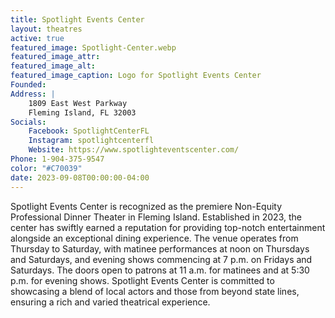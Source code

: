 ```yaml
---
title: Spotlight Events Center
layout: theatres
active: true
featured_image: Spotlight-Center.webp
featured_image_attr:
featured_image_alt:
featured_image_caption: Logo for Spotlight Events Center
Founded: 
Address: |
    1809 East West Parkway
    Fleming Island, FL 32003
Socials: 
    Facebook: SpotlightCenterFL
    Instagram: spotlightcenterfl
    Website: https://www.spotlighteventscenter.com/
Phone: 1-904-375-9547
color: "#C70039"
date: 2023-09-08T00:00:00-04:00
---
```

Spotlight Events Center is recognized as the premiere Non-Equity Professional Dinner Theater in Fleming Island. Established in 2023, the center has swiftly earned a reputation for providing top-notch entertainment alongside an exceptional dining experience. The venue operates from Thursday to Saturday, with matinee performances at noon on Thursdays and Saturdays, and evening shows commencing at 7 p.m. on Fridays and Saturdays. The doors open to patrons at 11 a.m. for matinees and at 5:30 p.m. for evening shows. Spotlight Events Center is committed to showcasing a blend of local actors and those from beyond state lines, ensuring a rich and varied theatrical experience.